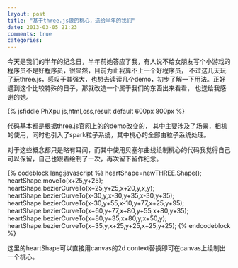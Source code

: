 ```yaml
---
layout: post
title: "基于three.js做的桃心，送给半年的我们"
date: 2013-03-05 21:23
comments: true
categories: 
---
```


今天是我们的半年的纪念日，半年前她答应了我，有人说不给女朋友写个小游戏的程序员不是好程序员，很显然，目前为止我算不上一个好程序员， 不过这几天玩了玩three.js，感叹于其强大，也想去读读几个demo，初步了解一下用法。正好遇到这个比较特殊的日子，那就改造一个属于我们的东西出来看看， 也送给我感谢的她。

{% jsfiddle PhXpu js,html,css,result default 600px 800px %}

代码基本都是根据three.js官网上的的demo改变的， 其中主要涉及了场景，相机的使用，同时也引入了spark粒子系统，其中桃心的全部由粒子系统处理。

对于这些概念都只是略有耳闻，而其中使用贝塞尔曲线绘制桃心的代码我觉得自己可以保留，自己也跟着绘制了一次，再次留下留作纪念。

{% codeblock lang:javascript %}
heartShape=newTHREE.Shape();
heartShape.moveTo(x+25,y+25);
heartShape.bezierCurveTo(x+25,y+25,x+20,y,x,y);
heartShape.bezierCurveTo(x-30,y,x-30,y+35,x-30,y+35);
heartShape.bezierCurveTo(x-30,y+55,x-10,y+77,x+25,y+95);
heartShape.bezierCurveTo(x+60,y+77,x+80,y+55,x+80,y+35);
heartShape.bezierCurveTo(x+80,y+35,x+80,y,x+50,y);
heartShape.bezierCurveTo(x+35,y,x+25,y+25,x+25,y+25);
{% endcodeblock %}

这里的heartShape可以直接用canvas的2d context替换即可在canvas上绘制出一个桃心。
